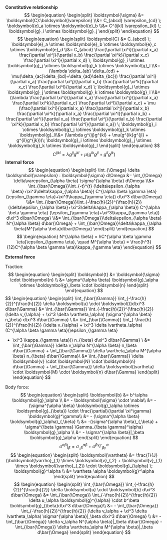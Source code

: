 **Constitutive relationship**
$$
\begin{equation}
\begin{split}
\boldsymbol{\sigma} &= \boldsymbol{C}:\boldsymbol{\varepsilon} \\&=
C_{abcd} \varepsilon_{cd} \; \boldsymbol{e}_a \otimes \boldsymbol{e}_b \\&=
C^{ijkl} \varepsilon_{kl} \; \boldsymbol{g}_i \otimes \boldsymbol{g}_j
\end{split}
\end{equation}
$$
$$
\begin{equation}
\begin{split}
\boldsymbol{C} &= C_{abcd} \; \boldsymbol{e}_a \otimes \boldsymbol{e}_b
\otimes \boldsymbol{e}_c \otimes \boldsymbol{e}_d \\&=
C_{abcd} \frac{\partial \xi^i}{\partial x_a}
\frac{\partial \xi^j}{\partial x_b}
\frac{\partial \xi^k}{\partial x_c}
\frac{\partial \xi^l}{\partial x_d}
\; \boldsymbol{g}_i \otimes \boldsymbol{g}_j
\otimes \boldsymbol{g}_k \otimes \boldsymbol{g}_l \\&=
(\lambda \delta_{ab} \delta_{cd} + \mu(\delta_{ac}\delta_{bd}+\delta_{ad}\delta_{bc}))
\frac{\partial \xi^i}{\partial x_a}
\frac{\partial \xi^j}{\partial x_b}
\frac{\partial \xi^k}{\partial x_c}
\frac{\partial \xi^l}{\partial x_d}
\; \boldsymbol{g}_i \otimes \boldsymbol{g}_j
\otimes \boldsymbol{g}_k \otimes \boldsymbol{g}_l \\&=
(\lambda \frac{\partial \xi^i}{\partial x_a} \frac{\partial \xi^j}{\partial x_a}
\frac{\partial \xi^k}{\partial x_c} \frac{\partial \xi^l}{\partial x_c} +
\mu (\frac{\partial \xi^i}{\partial x_a} \frac{\partial \xi^j}{\partial x_b}
\frac{\partial \xi^k}{\partial x_a} \frac{\partial \xi^l}{\partial x_b} +
\frac{\partial \xi^i}{\partial x_a} \frac{\partial \xi^j}{\partial x_b}
\frac{\partial \xi^k}{\partial x_b} \frac{\partial \xi^l}{\partial x_a})
\; \boldsymbol{g}_i \otimes \boldsymbol{g}_j
\otimes \boldsymbol{g}_k \otimes \boldsymbol{g}_l\\&=
(\lambda g^{ij}g^{kl} + \mu(g^{ik}g^{jl} + g^{il}g^{jk}))\; \boldsymbol{g}_i \otimes \boldsymbol{g}_j
\otimes \boldsymbol{g}_k \otimes \boldsymbol{g}_l
\end{split}
\end{equation}
$$
$$
\begin{equation}
C^{ijkl} = \lambda g^{ij}g^{kl} + \mu(g^{ik}g^{jl} + g^{il}g^{jk})
\end{equation}
$$
**Internal force**
$$
\begin{equation}
\begin{split}
\int_{\Omega} \delta \boldsymbol{\varepsilon} : \boldsymbol{\sigma} d\Omega &=
\int_{\Omega} \delta\varepsilon_{\alpha \beta} \sigma^{\alpha \beta} d\Omega \\&=
\int_{\bar{\Omega}}\int_{-t}^{t} (\delta\epsilon_{\alpha \beta}+\xi^3\delta\kappa_{\alpha \beta})
C^{\alpha \beta \gamma \eta} (\epsilon_{\gamma \eta}+\xi^3\kappa_{\gamma \eta}) d\xi^3 d\bar{\Omega} \\&=
\int_{\bar{\Omega}}\int_{-\frac{h}{2}}^{\frac{h}{2}} (\delta\epsilon_{\alpha \beta}+\xi^3\delta\kappa_{\alpha \beta})
C^{\alpha \beta \gamma \eta} (\epsilon_{\gamma \eta}+\xi^3\kappa_{\gamma \eta}) d\xi^3 d\bar{\Omega} \\&=
\int_{\bar{\Omega}}\delta\epsilon_{\alpha \beta} N^{\alpha \beta} d\bar{\Omega} +
\int_{\bar{\Omega}}\delta\kappa_{\alpha \beta}M^{\alpha \beta}d\bar{\Omega}
\end{split}
\end{equation}
$$
$$
\begin{equation}
N^{\alpha \beta} = hC^{\alpha \beta \gamma \eta}\epsilon_{\gamma \eta}, \quad M^{\alpha \beta} = \frac{h^3}{12}C^{\alpha \beta \gamma \eta}\kappa_{\gamma \eta}
\end{equation}
$$

**External force**

Traction:
$$
\begin{equation}
\begin{split}
\boldsymbol{t} &= \boldsymbol{\sigma} \cdot \boldsymbol{n} \\
&= \sigma^{\alpha \beta} \boldsymbol{g}_\alpha
\otimes \boldsymbol{g}_\beta \cdot \boldsymbol{n}
\end{split}
\end{equation}
$$
$$
\begin{equation}
\begin{split}
\int_{\bar{\Gamma}}
\int_{-\frac{h}{2}}^{\frac{h}{2}}
\delta \boldsymbol{u} \cdot \boldsymbol{t}d\xi^3 d\bar{\Gamma}
&= \int_{\bar{\Gamma}}
\int_{-\frac{h}{2}}^{\frac{h}{2}}
(\delta v_{\alpha} + \xi^3 \delta \vartheta_\alpha)
(\sigma^{\alpha \beta} n_\beta) d\xi^3 d\bar{\Gamma} \\
&= \int_{\bar{\Gamma}}
\int_{-\frac{h}{2}}^{\frac{h}{2}}
(\delta v_{\alpha} + \xi^3 \delta \vartheta_\alpha)
(C^{\alpha \beta \gamma \eta}(\epsilon_{\gamma \eta}
+ \xi^3 \kappa_{\gamma \eta}))
n_{\beta} d\xi^3 d\bar{\Gamma} \\
&= \int_{\bar{\Gamma}} \delta v_\alpha
N^{\alpha \beta} n_\beta d\bar{\Gamma} +
\int_{\bar{\Gamma}} \delta \vartheta_\alpha
M^{\alpha \beta} n_{\beta} d\bar{\Gamma}\\
&= \int_{\bar{\Gamma}} \delta \boldsymbol{v} \cdot
\boldsymbol{N} \cdot \boldsymbol{n} d\bar{\Gamma} +
\int_{\bar{\Gamma}} \delta \boldsymbol{\vartheta} \cdot
\boldsymbol{M} \cdot \boldsymbol{n} d\bar{\Gamma}
\end{split}
\end{equation}
$$

Body force:
$$
\begin{equation}
\begin{split}
\boldsymbol{b} &= b^\alpha \boldsymbol{g}_\alpha \\
&= - \boldsymbol{\sigma} \cdot  \nabla\\
&= - (\sigma^{\alpha \beta} \boldsymbol{g}_\alpha \otimes
\boldsymbol{g}_{\beta}) \cdot
\frac{\partial}{\partial \xi^\gamma} \boldsymbol{g}^\gamma\\
&= - (\sigma^{\alpha \beta} \boldsymbol{g}_\alpha)_{,\beta} \\
&= -(\sigma^{\alpha \beta}_{,\beta} +
\sigma^{\beta \gamma} \Gamma_{\beta \gamma}^\alpha) \boldsymbol{g}_\alpha \\
&= - \sigma^{\alpha \beta}|_\beta \boldsymbol{g}_\alpha
\end{split}
\end{equation}
$$
$$
\begin{equation}
\sigma^{\alpha \beta}|_\beta = \sigma^{\alpha \beta}_{,\beta} +
\sigma^{\beta \gamma} \Gamma_{\beta \gamma}^\alpha
\end{equation}
$$
$$
\begin{equation}
\begin{split}
\boldsymbol{\vartheta} &= \frac{1}{J}
(\boldsymbol{\varrho}_{,1} \times
\boldsymbol{v}_{,2} + \boldsymbol{v}_{,1} \times \boldsymbol{\varrho}_{,2}) \cdot
\boldsymbol{g}_{\alpha} \; \boldsymbol{g}^\alpha \\
&= \vartheta_\alpha \boldsymbol{g}^\alpha
\end{split}
\end{equation}
$$
$$
\begin{equation}
\begin{split}
\int_{\bar{\Omega}} \int_{-\frac{h}{2}}^{\frac{h}{2}}
\delta \boldsymbol{u} \cdot \boldsymbol{b} d\xi^3 d\bar{\Omega}
&= \int_{\bar{\Omega}} \int_{-\frac{h}{2}}^{\frac{h}{2}}
\delta u_\alpha \boldsymbol{g}^{\alpha} \cdot
b^\beta \boldsymbol{g}_{\beta}d\xi^3 d\bar{\Omega}\\
&= - \int_{\bar{\Omega}} \int_{-\frac{h}{2}}^{\frac{h}{2}}
(\delta v_\alpha + \xi^3 \delta \vartheta_\alpha)
\sigma^{\alpha \beta}|_\beta d\xi^3 d\bar{\Omega} \\
&= - \int_{\bar{\Omega}} \delta v_\alpha
N^{\alpha \beta}|_\beta d\bar{\Omega} -
\int_{\bar{\Omega}} \delta \vartheta_\alpha
M^{\alpha \beta}|_\beta d\bar{\Omega}
\end{split}
\end{equation}
$$
